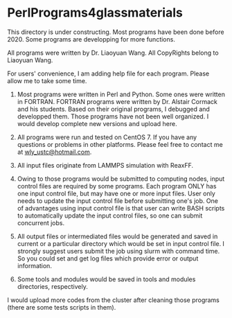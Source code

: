 # PerlPrograms4glassmaterials

This directory is under constructing. Most programs have been done before 2020. Some programs are developping for more functions. 

All programs were written by Dr. Liaoyuan Wang. All CopyRights belong to Liaoyuan Wang.

For users' convenience, I am adding help file for each program. Please allow me to take some time.

1. Most programs were written in Perl and Python. Some ones were written in FORTRAN. FORTRAN programs were written by Dr. Alstair Cormack and his students. Based on their original programs, I debugged and developped them. Those programs have not been well organized. I would develop complete new versions and upload here.

2. All programs were run and tested on CentOS 7. If you have any questions or problems in other platforms. Please feel free to contact me at wly_ustc@hotmail.com.

3. All input files originate from LAMMPS simulation with ReaxFF. 

4. Owing to those programs would be submitted to computing nodes, input control files are required by some programs. Each program ONLY has one input control file, but may have one or more input files. User only needs to update the input control file before submitting one's job. 
One of advantages using input control file is that user can write BASH scripts to automatically update the input control files, so one can submit concurrent jobs.

5. All output files or intermediated files would be generated and saved in current or a particular directory which would be set in input control file. I strongly suggest users submit the job using slurm with command time. So you could set and get log files which provide error or output information.

6. Some tools and modules would be saved in tools and modules directories, respectively.


I would upload more codes from the cluster after cleaning those programs (there are some tests scripts in them).



